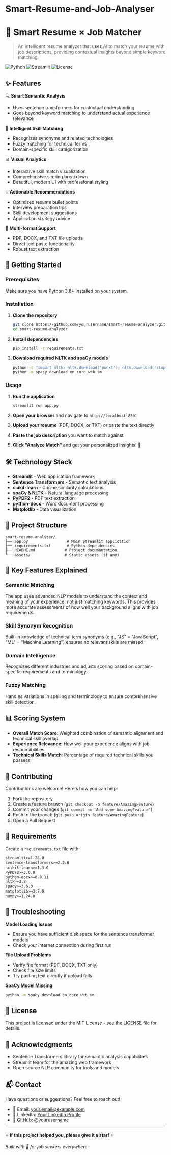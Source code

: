 # Smart-Resume-and-Job-Analyser
# 🎯 Smart Resume × Job Matcher

> An intelligent resume analyzer that uses AI to match your resume with job descriptions, providing contextual insights beyond simple keyword matching.

![Python](https://img.shields.io/badge/python-v3.8+-blue.svg)
![Streamlit](https://img.shields.io/badge/streamlit-latest-red.svg)
![License](https://img.shields.io/badge/license-MIT-green.svg)

## ✨ Features

🔍 **Smart Semantic Analysis**
- Uses sentence transformers for contextual understanding
- Goes beyond keyword matching to understand actual experience relevance

🎯 **Intelligent Skill Matching**
- Recognizes synonyms and related technologies
- Fuzzy matching for technical terms
- Domain-specific skill categorization

📊 **Visual Analytics**
- Interactive skill match visualization
- Comprehensive scoring breakdown
- Beautiful, modern UI with professional styling

💡 **Actionable Recommendations**
- Optimized resume bullet points
- Interview preparation tips
- Skill development suggestions
- Application strategy advice

📄 **Multi-format Support**
- PDF, DOCX, and TXT file uploads
- Direct text paste functionality
- Robust text extraction

## 🚀 Getting Started

### Prerequisites

Make sure you have Python 3.8+ installed on your system.

### Installation

1. **Clone the repository**
   ```bash
   git clone https://github.com/yourusername/smart-resume-analyzer.git
   cd smart-resume-analyzer
   ```

2. **Install dependencies**
   ```bash
   pip install -r requirements.txt
   ```

3. **Download required NLTK and spaCy models**
   ```bash
   python -c "import nltk; nltk.download('punkt'); nltk.download('stopwords'); nltk.download('wordnet')"
   python -m spacy download en_core_web_sm
   ```

### Usage

1. **Run the application**
   ```bash
   streamlit run app.py
   ```

2. **Open your browser** and navigate to `http://localhost:8501`

3. **Upload your resume** (PDF, DOCX, or TXT) or paste the text directly

4. **Paste the job description** you want to match against

5. **Click "Analyze Match"** and get your personalized insights! 🎉

## 🛠️ Technology Stack

- **Streamlit** - Web application framework
- **Sentence Transformers** - Semantic text analysis
- **scikit-learn** - Cosine similarity calculations
- **spaCy & NLTK** - Natural language processing
- **PyPDF2** - PDF text extraction
- **python-docx** - Word document processing
- **Matplotlib** - Data visualization

## 📁 Project Structure

```
smart-resume-analyzer/
├── app.py                 # Main Streamlit application
├── requirements.txt       # Python dependencies
├── README.md             # Project documentation
└── assets/               # Static assets (if any)
```

## 🎨 Key Features Explained

### Semantic Matching
The app uses advanced NLP models to understand the context and meaning of your experience, not just matching keywords. This provides more accurate assessments of how well your background aligns with job requirements.

### Skill Synonym Recognition
Built-in knowledge of technical term synonyms (e.g., "JS" = "JavaScript", "ML" = "Machine Learning") ensures no relevant skills are missed.

### Domain Intelligence
Recognizes different industries and adjusts scoring based on domain-specific requirements and terminology.

### Fuzzy Matching
Handles variations in spelling and terminology to ensure comprehensive skill detection.

## 📊 Scoring System

- **Overall Match Score**: Weighted combination of semantic alignment and technical skill overlap
- **Experience Relevance**: How well your experience aligns with job responsibilities
- **Technical Skills Match**: Percentage of required technical skills you possess

## 🤝 Contributing

Contributions are welcome! Here's how you can help:

1. Fork the repository
2. Create a feature branch (`git checkout -b feature/AmazingFeature`)
3. Commit your changes (`git commit -m 'Add some AmazingFeature'`)
4. Push to the branch (`git push origin feature/AmazingFeature`)
5. Open a Pull Request

## 📝 Requirements

Create a `requirements.txt` file with:

```txt
streamlit>=1.28.0
sentence-transformers>=2.2.0
scikit-learn>=1.3.0
PyPDF2>=3.0.0
python-docx>=0.8.11
nltk>=3.8
spacy>=3.6.0
matplotlib>=3.7.0
numpy>=1.24.0
```

## 🔧 Troubleshooting

**Model Loading Issues**
- Ensure you have sufficient disk space for the sentence transformer models
- Check your internet connection during first run

**File Upload Problems**
- Verify file format (PDF, DOCX, TXT only)
- Check file size limits
- Try pasting text directly if upload fails

**SpaCy Model Missing**
```bash
python -m spacy download en_core_web_sm
```

## 📄 License

This project is licensed under the MIT License - see the [LICENSE](LICENSE) file for details.

## 🙏 Acknowledgments

- Sentence Transformers library for semantic analysis capabilities
- Streamlit team for the amazing web framework
- Open source NLP community for tools and models

## 📬 Contact

Have questions or suggestions? Feel free to reach out!

- 📧 Email: your.email@example.com
- 💼 LinkedIn: [Your LinkedIn Profile](https://linkedin.com/in/yourprofile)
- 🐙 GitHub: [@yourusername](https://github.com/yourusername)

---

⭐ **If this project helped you, please give it a star!** ⭐

*Built with 💜 for job seekers everywhere*
